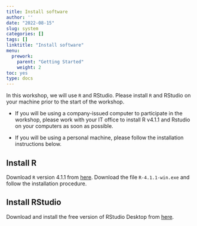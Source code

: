 ```yaml
---
title: Install software
author: ''
date: "2022-08-15"
slug: system
categories: []
tags: []
linktitle: "Install software"
menu:
  prework:
    parent: "Getting Started"
    weight: 2
toc: yes
type: docs
---
```


In this workshop, we will use `R` and RStudio. Please install `R` and RStudio on your machine prior to the start of the workshop.

- If you will be using a company-issued computer to participate in the workshop, please work with your IT office to install R v4.1.1 and Rstudio on your computers as soon as possible. 

- If you will be using a personal machine, please follow the installation instructions below.

## Install R

Download `R` version 4.1.1 from [here](https://cran.r-project.org/bin/windows/base/old/4.1.1/). Download the file `R-4.1.1-win.exe` and follow the installation procedure.

## Install RStudio

Download and install the free version of RStudio Desktop from [here](https://rstudio.com/products/rstudio/download/#download).

